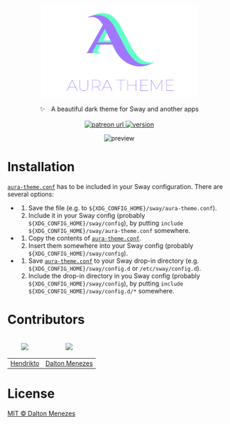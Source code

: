 <p align="center">
  <img src="https://github.com/daltonmenezes/assets/blob/master/images/aura-theme/new-heading.png?raw=true" alt="Aura Theme" width="70%" />
</p>

<p align="center">
✨ A beautiful dark theme for Sway and another apps
  <br><br>

  <!-- Patreon -->
  <a href="https://www.patreon.com/daltonmenezes">
    <img alt="patreon url" src="https://img.shields.io/badge/support%20on-patreon-1C1E26?style=for-the-badge&labelColor=1C1E26&color=61ffca">
  </a>

  <!-- version -->
  <a href="#">
    <img alt="version" src="https://img.shields.io/badge/version%20-v1.0.0-1C1E26?style=for-the-badge&labelColor=1C1E26&color=61ffca">
  </a>
</p>

<p align="center">
  <img alt="preview" src="https://user-images.githubusercontent.com/1149845/224836544-4c9d8054-f1da-4e4d-b142-d19bac9186fa.png" />
</p>


# Installation
[`aura-theme.conf`](aura-theme.conf) has to be included in your Sway configuration. There are several options:

* 1. Save the file (e.g. to `${XDG_CONFIG_HOME}/sway/aura-theme.conf`).
  2. Include it in your Sway config (probably `${XDG_CONFIG_HOME}/sway/config`), by putting `include ${XDG_CONFIG_HOME}/sway/aura-theme.conf` somewhere.
* 1. Copy the contents of [`aura-theme.conf`](aura-theme.conf).
  2. Insert them somewhere into your Sway config (probably `${XDG_CONFIG_HOME}/sway/config`).
* 1. Save [`aura-theme.conf`](aura-theme.conf) to your Sway drop-in directory (e.g. `${XDG_CONFIG_HOME}/sway/config.d` or `/etc/sway/config.d`).
  2. Include the drop-in directory in you Sway config (probably `${XDG_CONFIG_HOME}/sway/config`), by putting `include ${XDG_CONFIG_HOME}/sway/config.d/*` somewhere.

# Contributors
<table>
  <thead>
    <tr>
      <td valign="bottom"><p align="center">
        <a href="https://github.com/Hendrikto">
          <img src="https://github.com/Hendrikto.png?size=100" align="center" />
        </a>
      </p></td>
      <td valign="bottom"><p align="center">
  <a href="https://github.com/daltonmenezes">
    <img src="https://github.com/daltonmenezes.png?size=100" align="center" />
  </a>
</p></td>
    </tr>
  </thead>

  <tbody>
    <tr>
      <td><a href="https://github.com/Hendrikto">Hendrikto</a></td>
      <td><a href="https://github.com/daltonmenezes">Dalton Menezes</a></td>
    </tr>
  </tbody>
</table>

# License
[MIT © Dalton Menezes](https://github.com/daltonmenezes/aura-theme/blob/main/LICENSE)
